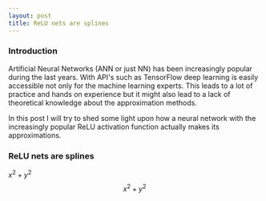 ```yaml
---
layout: post
title: ReLU nets are splines
---
```


### Introduction

Artificial Neural Networks (ANN or just NN) has been increasingly popular during the last years. With API's such as TensorFlow deep learning is easily accessible not only for the machine learning experts. This leads to a lot of practice and hands on experience but it might also lead to a lack of theoretical knowledge about the approximation methods.

In this post I will try to shed some light upon how a neural network with the increasingly popular ReLU activation function actually makes its approximations.

### ReLU nets are splines

$x^2 + y^2$ $$x^2 + y^2$$
